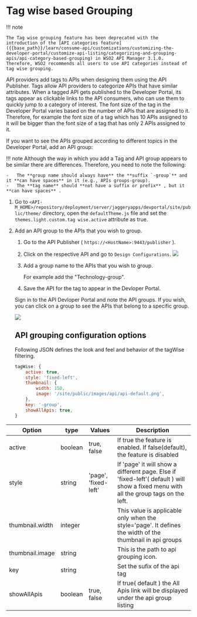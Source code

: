 # Tag wise based Grouping

!!! note

    The Tag wise grouping feature has been deprecated with the introduction of the [API categories feature]({{base_path}}/learn/consume-api/customizations/customizing-the-developer-portal/customize-api-listing/categorizing-and-grouping-apis/api-category-based-grouping) in WSO2 API Manager 3.1.0. Therefore, WSO2 recommends all users to use API categories instead of tag wise grouping.

API providers add tags to APIs when designing them using the API Publisher. Tags allow API providers to categorize APIs that have similar attributes. When a tagged API gets published to the Developer Portal, its tags appear as clickable links to the API consumers, who can use them to quickly jump to a category of interest. The font size of the tag in the Developer Portal varies based on the number of APIs that are assigned to it. Therefore, for example the font size of a tag which has 10 APIs assigned to it will be bigger than the font size of a tag that has only 2 APIs assigned to it.

If you want to see the APIs grouped according to different topics in the Developer Portal, add an API group:

!!! note
    Although the way in which you add a Tag and API group appears to be similar there are differences. Therefore, you need to note the following:

    -   The **group name should always have** the **suffix `-group`** and it **can have spaces** in it (e.g., APIs groups-group).
    -   The **tag name** should **not have a suffix or prefix** , but it **can have spaces** .


1.  Go to  `<API-M_HOME>/repository/deployment/server/jaggeryapps/devportal/site/public/theme/` directory, open the `defaultTheme.js` file and set the `themes.light.custom.tag wise.active` attribute as true.
2.  Add an API group to the APIs that you wish to group.
    1.  Go to the API Publisher ( `https://<HostName>:9443/publisher` ).
    2.  Click on the respective API and go to `Design Configurations`.
    [ ![]({{base_path}}/assets/img/learn/categorizing-and-grouping-apis-publisher.png) ]({{base_path}}/assets/img/learn/categorizing-and-grouping-apis-publisher.png)
    3.  Add a group name to the APIs that you wish to group.

        For example add the "Technology-group".

    4.  Save the API for the tag to appear in the Devloper Portal.


    Sign in to the API Devloper Portal and note the API groups.
    If you wish, you can click on a group to see the APIs that belong to a specific group.

    [ ![]({{base_path}}/assets/img/learn/categorizing-and-grouping-apis-group-list-view.png) ]({{base_path}}/assets/img/learn/categorizing-and-grouping-apis-group-list-view.png)

    ## API grouping configuration options

    Following JSON defines the look and feel and behavior of the tagWise filtering.

    ``` js
    tagWise: {
        active: true,
        style: 'fixed-left', 
        thumbnail: {
            width: 150,
            image: '/site/public/images/api/api-default.png',
        },
        key: '-group',
        showAllApis: true,
    }
    ```

| Option | type | Values | Description |
| ------ | -- | ----------- | ----------- |
| active | boolean | true, false | If true the feature is enabled. If false(default), the feature is disabled  |
| style   | string | 'page', 'fixed-left' | If 'page' it will show a different page. Else if 'fixed-left'( default ) will show a fixed menu with all the group tags on the left.  |
|thumbnail.width | integer | |  This value is applicable only when the style='page'. It defines the width of the thumbnail in api groups |
| thumbnail.image | string | | This is the path to api grouping icon. |
| key | string | | Set the sufix of the api tag |
| showAllApis | boolean | true, false | If true( default ) the All Apis link will be displayed under the api group listing |





